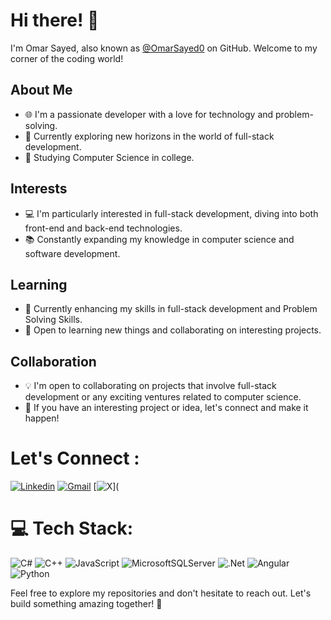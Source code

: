 # Hi there! 👋

I'm Omar Sayed, also known as [@OmarSayed0](https://github.com/OmarSayed0) on GitHub. Welcome to my corner of the coding world!

## About Me

- 🌐 I'm a passionate developer with a love for technology and problem-solving.
- 🚀 Currently exploring new horizons in the world of full-stack development.
- 🌱 Studying Computer Science in college.

## Interests

- 💻 I'm particularly interested in full-stack development, diving into both front-end and back-end technologies.
- 📚 Constantly expanding my knowledge in computer science and software development.

## Learning

- 📖 Currently enhancing my skills in full-stack development and Problem Solving Skills.
- 🤝 Open to learning new things and collaborating on interesting projects.

## Collaboration

- 💡 I'm open to collaborating on projects that involve full-stack development or any exciting ventures related to computer science.
- 🤝 If you have an interesting project or idea, let's connect and make it happen!


# Let's Connect :

[![Linkedin](https://img.shields.io/badge/LinkedIn-0077B5?style=for-the-badge&logo=linkedin&logoColor=white)](https://linkedin.com/in/omarsayeddev)
[![Gmail](https://img.shields.io/badge/Gmail-D14836?style=for-the-badge&logo=gmail&logoColor=white&link=mailto:omarsayed.cpp@gmail.com)](mailto:omarsayed.cpp@gmail.com)
[![X](https://img.shields.io/badge/X-black.svg?logo=X&logoColor=white)]([](https://twitter.com/OmarSayed_cs)

# 💻 Tech Stack:

![C#](https://img.shields.io/badge/c%23-%23239120.svg?style=for-the-badge&logo=csharp&logoColor=white) ![C++](https://img.shields.io/badge/c++-%2300599C.svg?style=for-the-badge&logo=c%2B%2B&logoColor=white) ![JavaScript](https://img.shields.io/badge/javascript-%23323330.svg?style=for-the-badge&logo=javascript&logoColor=%23F7DF1E) ![MicrosoftSQLServer](https://img.shields.io/badge/Microsoft%20SQL%20Server-CC2927?style=for-the-badge&logo=microsoft%20sql%20server&logoColor=white)
  ![.Net](https://img.shields.io/badge/.NET-5C2D91?style=for-the-badge&logo=.net&logoColor=white) ![Angular](https://img.shields.io/badge/angular-%23DD0031.svg?style=for-the-badge&logo=angular&logoColor=white) ![Python](https://img.shields.io/badge/python-3670A0?style=for-the-badge&logo=python&logoColor=ffdd54)
  
Feel free to explore my repositories and don't hesitate to reach out. Let's build something amazing together! 🚀
